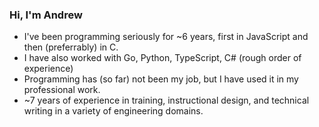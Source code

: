 ### Hi, I'm Andrew

- I've been programming seriously for ~6 years, first in JavaScript and then (preferrably) in C.
- I have also worked with Go, Python, TypeScript, C# (rough order of experience)
- Programming has (so far) not been my job, but I have used it in my professional work.
- ~7 years of experience in training, instructional design, and technical writing in a variety of engineering domains.
